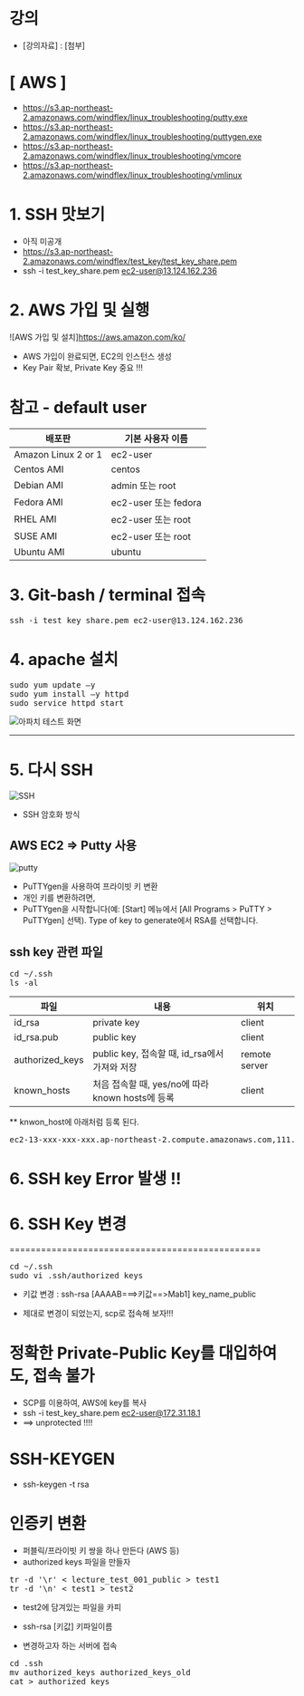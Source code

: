 # 강의 
- [강의자료] : [첨부]

# [ AWS ]

- https://s3.ap-northeast-2.amazonaws.com/windflex/linux_troubleshooting/putty.exe
- https://s3.ap-northeast-2.amazonaws.com/windflex/linux_troubleshooting/puttygen.exe
- https://s3.ap-northeast-2.amazonaws.com/windflex/linux_troubleshooting/vmcore
- https://s3.ap-northeast-2.amazonaws.com/windflex/linux_troubleshooting/vmlinux


# 1. SSH 맛보기 #
 - 아직 미공개
 - https://s3.ap-northeast-2.amazonaws.com/windflex/test_key/test_key_share.pem
 - ssh -i test_key_share.pem ec2-user@13.124.162.236

# 2. AWS 가입 및 실행 #
![AWS 가입 및 설치]https://aws.amazon.com/ko/
- AWS 가입이 완료되면, EC2의 인스턴스 생성
- Key Pair 확보, Private Key 중요 !!!


# 참고 - default user
| 배포판 | 기본 사용자 이름|
|---|---|
| Amazon Linux 2 or 1  |  ec2-user  |
| Centos AMI                           |  centos |
| Debian AMI   | admin 또는 root |
| Fedora AMI | ec2-user 또는 fedora |
| RHEL AMI | ec2-user 또는 root |
| SUSE AMI | ec2-user 또는 root |
| Ubuntu AMI | ubuntu |


# 3. Git-bash / terminal 접속 #
<pre>
ssh -i test_key_share.pem ec2-user@13.124.162.236
</pre>

# 4. apache 설치 #
<pre>
sudo yum update –y 
sudo yum install –y httpd 
sudo service httpd start 
</pre>
![아파치 테스트 화면](https://mblogthumb-phinf.pstatic.net/MjAxNjExMDhfNDEg/MDAxNDc4NTYzNzMyMjQ3.PqaY6ZTLGl_KFLfdZyyYNnx_mpYlUQmQNVXoOCb3PKcg.5pYlKyUR4nr0F1pYeRNngKBMrkxbI1-ytke6xyPXx1sg.JPEG.wizardkyn/httpd_RHEL72.JPG?type=w2)


------------------------------------------

# 5. 다시 SSH #
![SSH](http://www.fs.com/images/ckfinder/ftp_images/tutorial/secure-ssh-client.jpg)
- SSH 암호화 방식

## AWS EC2 => Putty 사용 ##
![putty](http://www.fs.com/images/ckfinder/ftp_images/tutorial/putty.jpg)
 - PuTTYgen을 사용하여 프라이빗 키 변환
 - 개인 키를 변환하려면,
 - PuTTYgen을 시작합니다(예: [Start] 메뉴에서 [All Programs > PuTTY > PuTTYgen] 선택).
   Type of key to generate에서 RSA를 선택합니다.

## ssh key 관련 파일 
<pre>
cd ~/.ssh
ls -al 
</pre>

|파일  | 내용 | 위치    |
|------|-----|-----|
|id_rsa      | private key    |  client    |
|id_rsa.pub  | public key  | client    |
|authorized_keys  | public key, 접속할 때, id_rsa에서 가져와 저장  |  remote server   |
|known_hosts |  처음 접속할 때, yes/no에 따라 known hosts에 등록 | client |

** knwon_host에 아래처럼 등록 된다. 
<pre>
ec2-13-xxx-xxx-xxx.ap-northeast-2.compute.amazonaws.com,111.111.111.xxx ssh-rsa AAAAB3NzaC...D0AV
</pre>

# 6. SSH key Error 발생 !! #


# 6. SSH Key 변경 #
================================================

<pre>
cd ~/.ssh
sudo vi .ssh/authorized_keys
</pre>

* 키값 변경 : ssh-rsa [AAAAB===>키값==>Mab1] key_name_public
- 제대로 변경이 되었는지, scp로 접속해 보자!!!


# 정확한 Private-Public Key를 대입하여도, 접속 불가
 - SCP를 이용하여, AWS에 key를 복사
 - ssh -i test_key_share.pem  ec2-user@172.31.18.1
 - ==> unprotected !!!!


# SSH-KEYGEN
 - ssh-keygen -t rsa


# 인증키 변환
- 퍼블릭/프라이빗 키 쌍을 하나 만든다 (AWS 등)
- authorized keys 파일을 만들자
<pre>
tr -d '\r' < lecture_test_001_public > test1
tr -d '\n' < test1 > test2
</pre>
 - test2에 담겨있는 파일을 카피
 - ssh-rsa [키값] 키파일이름
 
- 변경하고자 하는 서버에 접속
<pre>
cd .ssh
mv authorized_keys authorized_keys_old
cat > authorized_keys
</pre>

